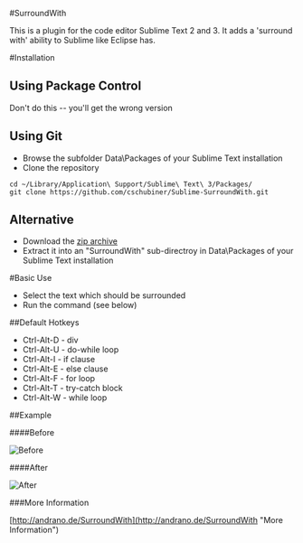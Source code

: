 #SurroundWith

This is a plugin for the code editor Sublime Text 2 and 3. It adds a 'surround with' ability to Sublime like Eclipse has.

#Installation

## Using Package Control

Don't do this -- you'll get the wrong version

## Using Git

- Browse the subfolder Data\Packages of your Sublime Text installation
- Clone the repository

```
cd ~/Library/Application\ Support/Sublime\ Text\ 3/Packages/
git clone https://github.com/cschubiner/Sublime-SurroundWith.git
```

## Alternative

- Download the [zip archive](https://nodeload.github.com/Andr3as/Sublime-SurroundWith/zip/master)
- Extract it into an "SurroundWith" sub-directroy in Data\Packages of your Sublime Text installation


#Basic Use

- Select the text which should be surrounded
- Run the command (see below)

##Default Hotkeys

- Ctrl-Alt-D  - div
- Ctrl-Alt-U  - do-while loop
- Ctrl-Alt-I  - if clause
- Ctrl-Alt-E  - else clause
- Ctrl-Alt-F  - for loop
- Ctrl-Alt-T  - try-catch block
- Ctrl-Alt-W  - while loop


##Example

####Before

![Before](http://andrano.de/SurroundWith/img/example3.jpg "Before")

####After

![After](http://andrano.de/SurroundWith/img/example4.jpg "After")

###More Information

[http://andrano.de/SurroundWith](http://andrano.de/SurroundWith "More Information")
